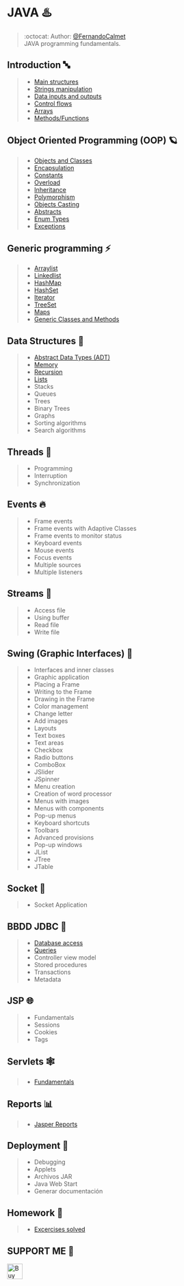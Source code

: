 # JAVA ♨️

> :octocat: Author: [@FernandoCalmet](https://github.com/FernandoCalmet)  
> JAVA programming fundamentals.

## Introduction 🔤

> - [Main structures](01-Introduction/01_EstructurasPrincipales)
> - [Strings manipulation](01-Introduction/02_ManipulacionCadenas)
> - [Data inputs and outputs](01-Introduction/03_EntradasSalidasDatos)
> - [Control flows](01-Introduction/04_FlujoControl)
> - [Arrays](01-Introduction/05_Arreglos)
> - [Methods/Functions](01-Introduction/06_Metodos)

## Object Oriented Programming (OOP) 🪐

> - [Objects and Classes](02-ObjectOrientedProgramming/ClasesObjetos/src)
> - [Encapsulation](02-ObjectOrientedProgramming/Encapsulamiento/src)
> - [Constants](02-ObjectOrientedProgramming/Constantes/src)
> - [Overload](02-ObjectOrientedProgramming/Sobrecarga/src)
> - [Inheritance](02-ObjectOrientedProgramming/Herencia/src)
> - [Polymorphism](02-ObjectOrientedProgramming/Polimorfismo/src)
> - [Objects Casting](02-ObjectOrientedProgramming/CastingObjetos/src)
> - [Abstracts](02-ObjectOrientedProgramming/Abstractos)
> - [Enum Types](02-ObjectOrientedProgramming/TiposEnumerados/src)
> - [Exceptions](02-ObjectOrientedProgramming/Excepciones/src)

## Generic programming ⚡

> - [Arraylist](03-GenericProgramming/ArrayList)
> - [Linkedlist](03-GenericProgramming/LinkedList)
> - [HashMap](03-GenericProgramming/HashMap)
> - [HashSet](03-GenericProgramming/HashSet)
> - [Iterator](03-GenericProgramming/Iterators)
> - [TreeSet](03-GenericProgramming/TreeSets)
> - [Maps](03-GenericProgramming/Maps)
> - [Generic Classes and Methods](03-GenericProgramming/Generics)

## Data Structures 🗼

> - [Abstract Data Types (ADT)](04-DataEstructures/ADT)
> - [Memory](04-DataEstructures/Memory)
> - [Recursion](04-DataEstructures/Recursion)
> - [Lists](04-DataEstructures/Lists)
> - Stacks
> - Queues
> - Trees
> - Binary Trees
> - Graphs
> - Sorting algorithms
> - Search algorithms

## Threads 🚦

> - Programming
> - Interruption
> - Synchronization

## Events 🔥

> - Frame events
> - Frame events with Adaptive Classes
> - Frame events to monitor status
> - Keyboard events
> - Mouse events
> - Focus events
> - Multiple sources
> - Multiple listeners

## Streams 📡

> - Access file
> - Using buffer
> - Read file
> - Write file

## Swing (Graphic Interfaces) 🦄

> - Interfaces and inner classes
> - Graphic application
> - Placing a Frame
> - Writing to the Frame
> - Drawing in the Frame
> - Color management
> - Change letter
> - Add images
> - Layouts
> - Text boxes
> - Text areas
> - Checkbox
> - Radio buttons
> - ComboBox
> - JSlider
> - JSpinner
> - Menu creation
> - Creation of word processor
> - Menus with images
> - Menus with components
> - Pop-up menus
> - Keyboard shortcuts
> - Toolbars
> - Advanced provisions
> - Pop-up windows
> - JList
> - JTree
> - JTable

## Socket 💬

> - Socket Application

## BBDD JDBC 💽

> - [Database access](09-BBDD-JDBC/BBDD_JDBC/src/Acceso)
> - [Queries](09-BBDD-JDBC/BBDD_JDBC/src/ConsultasPreparadas)
> - Controller view model
> - Stored procedures
> - Transactions
> - Metadata

## JSP 🌐

> - Fundamentals
> - Sessions
> - Cookies
> - Tags

## Servlets 🕸️

> - [Fundamentals](11-Servlets)

## Reports 📊

> - [Jasper Reports](12-Reports)

## Deployment 🚀

> - Debugging
> - Applets
> - Archivos JAR
> - Java Web Start
> - Generar documentación

## Homework 📜

> - [Excercises solved](00-Homeworks)

## SUPPORT ME 💖

<a href='https://ko-fi.com/fernandocalmet' target='_blank'>
  <img height='36' style='border:0px;height:36px;' src='https://az743702.vo.msecnd.net/cdn/kofi3.png?v=2' border='0' alt='Buy Me a Coffee at ko-fi.com' />
</a>
